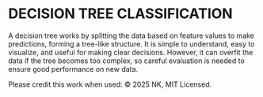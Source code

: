 # DECISION TREE CLASSIFICATION

A decision tree works by splitting the data based on feature values to make predictions, forming a tree-like structure. It is simple to understand, easy to visualize, and useful for making clear decisions. However, it can overfit the data if the tree becomes too complex, so careful evaluation is needed to ensure good performance on new data.

Please credit this work when used: © 2025 NK, MIT Licensed.

